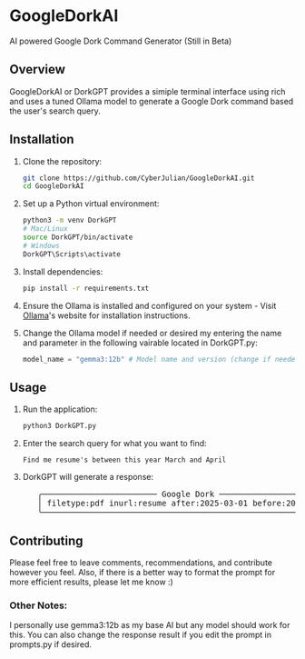 # GoogleDorkAI
AI powered Google Dork Command Generator (Still in Beta)

## Overview

GoogleDorkAI or DorkGPT provides a simiple terminal interface using rich and uses a tuned Ollama model to generate a Google Dork command based the user's search query.

## Installation

1. Clone the repository:
   ```bash
   git clone https://github.com/CyberJulian/GoogleDorkAI.git
   cd GoogleDorkAI
   ```
2. Set up a Python virtual environment:
   ```bash
   python3 -m venv DorkGPT
   # Mac/Linux
   source DorkGPT/bin/activate
   # Windows
   DorkGPT\Scripts\activate
   ```
3. Install dependencies:
   ```bash
   pip install -r requirements.txt
   ```
4. Ensure the Ollama is installed and configured on your system - Visit [Ollama](https://ollama.com)'s website for installation instructions.

5. Change the Ollama model if needed or desired my entering the name and parameter in the following vairable located in DorkGPT.py:
   ```python
   model_name = "gemma3:12b" # Model name and version (change if needed)
   ```

## Usage
1. Run the application:
   ```bash
   python3 DorkGPT.py
   ```
2. Enter the search query for what you want to find:
   ```
   Find me resume's between this year March and April
   ```
3. DorkGPT will generate a response:
   <pre>
   &#32;&#32;&#32;╭──────────────────────── Google Dork ─────────────────────────╮  
   &#32;&#32;&#32;│ filetype:pdf inurl:resume after:2025-03-01 before:2025-04-30 │  
   &#32;&#32;&#32;╰──────────────────────────────────────────────────────────────╯
   </pre>

## Contributing
Please feel free to leave comments, recommendations, and contribute however you feel. Also, if there is a better way to format the prompt for more efficient results, please let me know :)

### Other Notes:
I personally use gemma3:12b as my base AI but any model should work for this. You can also change the response result if you edit the prompt in prompts.py if desired.

